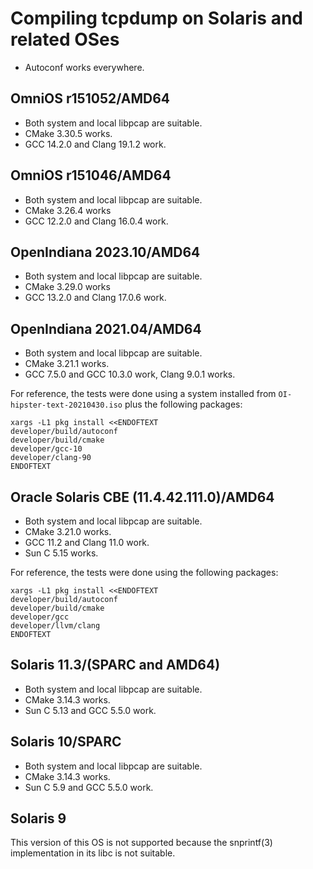 # Compiling tcpdump on Solaris and related OSes

* Autoconf works everywhere.

## OmniOS r151052/AMD64

* Both system and local libpcap are suitable.
* CMake 3.30.5 works.
* GCC 14.2.0 and Clang 19.1.2 work.

## OmniOS r151046/AMD64

* Both system and local libpcap are suitable.
* CMake 3.26.4 works
* GCC 12.2.0 and Clang 16.0.4 work.

## OpenIndiana 2023.10/AMD64

* Both system and local libpcap are suitable.
* CMake 3.29.0 works
* GCC 13.2.0 and Clang 17.0.6 work.

## OpenIndiana 2021.04/AMD64

* Both system and local libpcap are suitable.
* CMake 3.21.1 works.
* GCC 7.5.0 and GCC 10.3.0 work, Clang 9.0.1 works.

For reference, the tests were done using a system installed from
`OI-hipster-text-20210430.iso` plus the following packages:
```shell
xargs -L1 pkg install <<ENDOFTEXT
developer/build/autoconf
developer/build/cmake
developer/gcc-10
developer/clang-90
ENDOFTEXT
```

## Oracle Solaris CBE (11.4.42.111.0)/AMD64

* Both system and local libpcap are suitable.
* CMake 3.21.0 works.
* GCC 11.2 and Clang 11.0 work.
* Sun C 5.15 works.

For reference, the tests were done using the following packages:
```shell
xargs -L1 pkg install <<ENDOFTEXT
developer/build/autoconf
developer/build/cmake
developer/gcc
developer/llvm/clang
ENDOFTEXT
```

## Solaris 11.3/(SPARC and AMD64)

* Both system and local libpcap are suitable.
* CMake 3.14.3 works.
* Sun C 5.13 and GCC 5.5.0 work.

## Solaris 10/SPARC

* Both system and local libpcap are suitable.
* CMake 3.14.3 works.
* Sun C 5.9 and GCC 5.5.0 work.

## Solaris 9

This version of this OS is not supported because the snprintf(3) implementation
in its libc is not suitable.
